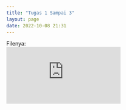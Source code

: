 ```yaml
---
title: "Tugas 1 Sampai 3"
layout: page
date: 2022-10-08 21:31
---
```


Filenya:  
![Tugas 1 Sampai 3](https://github.com/ronilapendoz/ronilapendoz.github.io/blob/main/assets/documents/Keamanan%20Basis%20Data_4332101042_Roni%20Pranata.pdf)